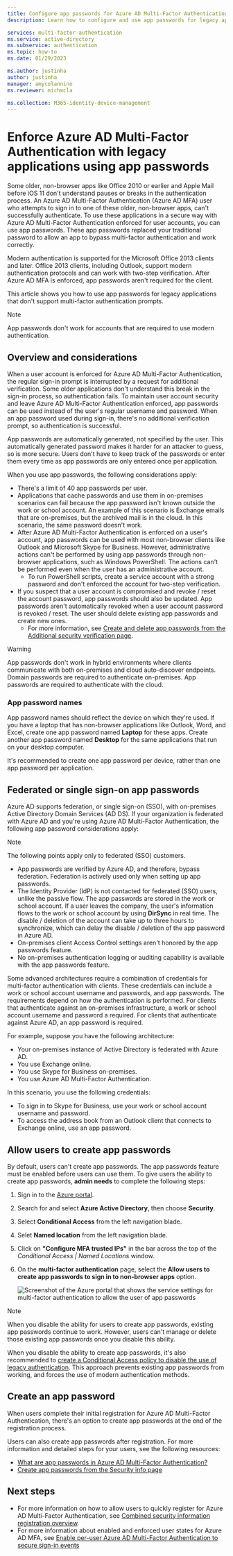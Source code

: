 ```yaml
---
title: Configure app passwords for Azure AD Multi-Factor Authentication - Azure Active Directory
description: Learn how to configure and use app passwords for legacy applications in Azure AD Multi-Factor Authentication

services: multi-factor-authentication
ms.service: active-directory
ms.subservice: authentication
ms.topic: how-to
ms.date: 01/29/2023

ms.author: justinha
author: justinha
manager: amycolannino
ms.reviewer: michmcla

ms.collection: M365-identity-device-management
---
```

# Enforce Azure AD Multi-Factor Authentication with legacy applications using app passwords

Some older, non-browser apps like Office 2010 or earlier and Apple Mail before iOS 11 don't understand pauses or breaks in the authentication process. An Azure AD Multi-Factor Authentication (Azure AD MFA) user who attempts to sign in to one of these older, non-browser apps, can't successfully authenticate. To use these applications in a secure way with Azure AD Multi-Factor Authentication enforced for user accounts, you can use app passwords. These app passwords replaced your traditional password to allow an app to bypass multi-factor authentication and work correctly.

Modern authentication is supported for the Microsoft Office 2013 clients and later. Office 2013 clients, including Outlook, support modern authentication protocols and can work with two-step verification. After Azure AD MFA is enforced, app passwords aren't required for the client.

This article shows you how to use app passwords for legacy applications that don't support multi-factor authentication prompts.

>[!NOTE]
>App passwords don't work for accounts that are required to use modern authentication. 

## Overview and considerations

When a user account is enforced for Azure AD Multi-Factor Authentication, the regular sign-in prompt is interrupted by a request for additional verification. Some older applications don't understand this break in the sign-in process, so authentication fails. To maintain user account security and leave Azure AD Multi-Factor Authentication enforced, app passwords can be used instead of the user's regular username and password. When an app password used during sign-in, there's no additional verification prompt, so authentication is successful.

App passwords are automatically generated, not specified by the user. This automatically generated password makes it harder for an attacker to guess, so is more secure. Users don't have to keep track of the passwords or enter them every time as app passwords are only entered once per application.

When you use app passwords, the following considerations apply:

* There's a limit of 40 app passwords per user.
* Applications that cache passwords and use them in on-premises scenarios can fail because the app password isn't known outside the work or school account. An example of this scenario is Exchange emails that are on-premises, but the archived mail is in the cloud. In this scenario, the same password doesn't work.
* After Azure AD Multi-Factor Authentication is enforced on a user's account, app passwords can be used with most non-browser clients like Outlook and Microsoft Skype for Business. However, administrative actions can't be performed by using app passwords through non-browser applications, such as Windows PowerShell. The actions can't be performed even when the user has an administrative account.
    * To run PowerShell scripts, create a service account with a strong password and don't enforced the account for two-step verification.
* If you suspect that a user account is compromised and revoke / reset the account password, app passwords should also be updated. App passwords aren't automatically revoked when a user account password is revoked / reset. The user should delete existing app passwords and create new ones.
   * For more information, see [Create and delete app passwords from the Additional security verification page](https://support.microsoft.com/account-billing/manage-app-passwords-for-two-step-verification-d6dc8c6d-4bf7-4851-ad95-6d07799387e9#create-and-delete-app-passwords-from-the-additional-security-verification-page).

>[!WARNING]
> App passwords don't work in hybrid environments where clients communicate with both on-premises and cloud auto-discover endpoints. Domain passwords are required to authenticate on-premises. App passwords are required to authenticate with the cloud.

### App password names

App password names should reflect the device on which they're used. If you have a laptop that has non-browser applications like Outlook, Word, and Excel, create one app password named **Laptop** for these apps. Create another app password named **Desktop** for the same applications that run on your desktop computer.

It's recommended to create one app password per device, rather than one app password per application.

## Federated or single sign-on app passwords

Azure AD supports federation, or single sign-on (SSO), with on-premises Active Directory Domain Services (AD DS). If your organization is federated with Azure AD and you're using Azure AD Multi-Factor Authentication, the following app password considerations apply:

>[!NOTE]
> The following points apply only to federated (SSO) customers.

* App passwords are verified by Azure AD, and therefore, bypass federation. Federation is actively used only when setting up app passwords.
* The Identity Provider (IdP) is not contacted for federated (SSO) users, unlike the passive flow. The app passwords are stored in the work or school account. If a user leaves the company, the user's information flows to the work or school account by using **DirSync** in real time. The disable / deletion of the account can take up to three hours to synchronize, which can delay the disable / deletion of the app password in Azure AD.
* On-premises client Access Control settings aren't honored by the app passwords feature.
* No on-premises authentication logging or auditing capability is available with the app passwords feature.

Some advanced architectures require a combination of credentials for multi-factor authentication with clients. These credentials can include a work or school account username and passwords, and app passwords. The requirements depend on how the authentication is performed. For clients that authenticate against an on-premises infrastructure, a work or school account username and password a required. For clients that authenticate against Azure AD, an app password is required.

For example, suppose you have the following architecture:

* Your on-premises instance of Active Directory is federated with Azure AD.
* You use Exchange online.
* You use Skype for Business on-premises.
* You use Azure AD Multi-Factor Authentication.

In this scenario, you use the following credentials:

* To sign in to Skype for Business, use your work or school account username and password.
* To access the address book from an Outlook client that connects to Exchange online, use an app password.

## Allow users to create app passwords

By default, users can't create app passwords. The app passwords feature must be enabled before users can use them. To give users the ability to create app passwords, **admin needs** to complete the following steps:

1. Sign in to the [Azure portal](https://portal.azure.com).
2. Search for and select **Azure Active Directory**, then choose **Security**.
3. Select **Conditional Access** from the left navigation blade.
4. Selet **Named location** from the left navigation blade.
5. Click on **"Configure MFA trusted IPs"** in the bar across the top of the *Conditional Access | Named Locations* window.
6. On the **multi-factor authentication** page, select the **Allow users to create app passwords to sign in to non-browser apps** option.

    ![Screenshot of the Azure portal that shows the service settings for multi-factor authentication to allow the user of app passwords](media/concept-authentication-methods/app-password-authentication-method.png)
    
> [!NOTE]
>
> When you disable the ability for users to create app passwords, existing app passwords continue to work. However, users can't manage or delete those existing app passwords once you disable this ability.
>
> When you disable the ability to create app passwords, it's also recommended to [create a Conditional Access policy to disable the use of legacy authentication](../conditional-access/block-legacy-authentication.md). This approach prevents existing app passwords from working, and forces the use of modern authentication methods.

## Create an app password

When users complete their initial registration for Azure AD Multi-Factor Authentication, there's an option to create app passwords at the end of the registration process.

Users can also create app passwords after registration. For more information and detailed steps for your users, see the following resources:
* [What are app passwords in Azure AD Multi-Factor Authentication?](https://support.microsoft.com/account-billing/manage-app-passwords-for-two-step-verification-d6dc8c6d-4bf7-4851-ad95-6d07799387e9)
* [Create app passwords from the Security info page](https://support.microsoft.com/account-billing/create-app-passwords-from-the-security-info-preview-page-d8bc744a-ce3f-4d4d-89c9-eb38ab9d4137)

## Next steps

- For more information on how to allow users to quickly register for Azure AD Multi-Factor Authentication, see [Combined security information registration overview](concept-registration-mfa-sspr-combined.md).
- For more information about enabled and enforced user states for Azure AD MFA, see [Enable per-user Azure AD Multi-Factor Authentication to secure sign-in events](howto-mfa-userstates.md)
